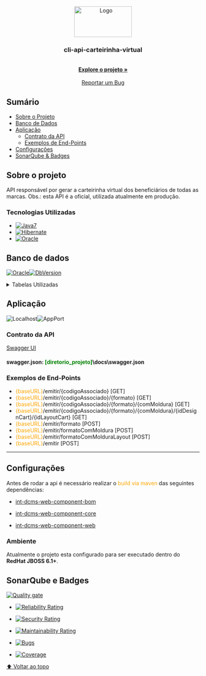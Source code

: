 <a name="readme-top"></a>
<br />
<div align="center">
  <a href="http://git.odontoprev.com.br/arquitetura/arquitetura-padroes/">
    <img src="https://odontoprevsite.com.br/site/wp-content/uploads/2020/11/odontoprev-logo.png" alt="Logo" width="150" height="80">
  </a>

<h3 align="center">cli-api-carteirinha-virtual</h3>

  <p align="center">
    <br />
    <a href="http://git.odontoprev.com.br/clinico/APIs/cli-api-carteirinha-virtual"><strong>Explore o projeto »</strong></a>
    <br />
    <br />
    <a href="http://git.odontoprev.com.br/clinico/APIs/cli-api-carteirinha-virtual/-/issues">Reportar um Bug</a>
  </p>
</div>

## Sumário
* [Sobre o Projeto](#sobre-o-projeto)
* [Banco de Dados](#banco-de-dados)
* [Aplicação](#aplicação)
  * [Contrato da API](#contrato-da-api)
  * [Exemplos de End-Points](#exemplos-de-end-points)
* [Configurações](#configurações)
* [SonarQube & Badges](#sonarqube-e-badges)

## Sobre o projeto
API responsável por gerar a carteirinha virtual dos beneficiários de todas as marcas. Obs.: esta API é a oficial, utilizada atualmente em produção.

### Tecnologias Utilizadas

* [![Java7][Java7]][Java7]
* [![Hibernate][Hibernate]][Hibernate]
* [![Oracle][Oracle]][Oracle]

## Banco de dados
[![Oracle][Oracle]][Oracle-url][![DbVersion]][Oracle-url]
<details>
  <summary>Tabelas Utilizadas</summary>
  <ul>
    <li><i>TBOD_ASSOCIADO_CONTRATO_PF</i></li>
    <li><i>TBOD_CONTATO_EMPRESA</i></li>
    <li><i>TBOD_CRITICA_MOV_BC_INCONSIST</i></li>
    <li><i>TBOD_LOG_IMPORTACAO</i></li>
    <li><i>TBOD_TXT_IMPORTACAO</i></li>
    <li><i>TBOD_TXT_IMPORTACAO TXT_IMPORTACAO</i></li>
    <li><i>TBOD_TXT_INFORM_RETORNO</i></li>

  </ul>
</details>

## Aplicação

![Localhost]![AppPort]

### Contrato da API
[Swagger UI 
](http://git.odontoprev.com.br/clinico/APIs/cli-api-carteirinha-virtual/-/blob/master/docs/swagger.json)

#### swagger.json: <font color="green">[diretorio_projeto]</font>\docs\swagger.json

### Exemplos de End-Points

 - <font color="orange">{baseURL}</font>/emitir/{codigoAssociado} [GET]
 - <font color="orange">{baseURL}</font>/emitir/{codigoAssociado}/{formato} [GET]
 - <font color="orange">{baseURL}</font>/emitir/{codigoAssociado}/{formato}/{comMoldura} [GET]
 - <font color="orange">{baseURL}</font>/emitir/{codigoAssociado}/{formato}/{comMoldura}/{idDesignCart}/{idLayoutCart} [GET]
 - <font color="orange">{baseURL}</font>/emitir/formato [POST]
 - <font color="orange">{baseURL}</font>/emitir/formatoComMoldura [POST]
 - <font color="orange">{baseURL}</font>/emitir/formatoComMolduraLayout [POST]
 - <font color="orange">{baseURL}</font>/emitir [POST]

---

## Configurações

Antes de rodar a api é necessário realizar o <font color="orange">build via maven</font> das seguintes dependências:

- [int-dcms-web-component-bom 
](http://git.odontoprev.com.br/internos/int-dcms-web-component-bom)

- [int-dcms-web-component-core 
](http://git.odontoprev.com.br/internos/int-dcms-web-component-core)

- [int-dcms-web-component-web 
](http://git.odontoprev.com.br/internos/int-dcms-web-component-web)


### Ambiente

Atualmente o projeto esta configurado para ser executado dentro do **RedHat JBOSS 6.1+**.
## SonarQube e Badges

[![Quality gate](http://172.18.10.66/api/project_badges/quality_gate?project=br.com.odontoprev.dcmsweb.carteirinhas.ws%3Adcmsweb-carteirinhas-ws)](http://172.18.10.66/dashboard?id=br.com.odontoprev.dcmsweb.carteirinhas.ws%3Adcmsweb-carteirinhas-ws)

- [![Reliability Rating](http://172.18.10.66/api/project_badges/measure?project=br.com.odontoprev.dcmsweb.carteirinhas.ws%3Adcmsweb-carteirinhas-ws&metric=reliability_rating)](http://172.18.10.66/dashboard?id=br.com.odontoprev.dcmsweb.carteirinhas.ws%3Adcmsweb-carteirinhas-ws)

- [![Security Rating](http://172.18.10.66/api/project_badges/measure?project=br.com.odontoprev.dcmsweb.carteirinhas.ws%3Adcmsweb-carteirinhas-ws&metric=security_rating)](http://172.18.10.66/dashboard?id=br.com.odontoprev.dcmsweb.carteirinhas.ws%3Adcmsweb-carteirinhas-ws)

- [![Maintainability Rating](http://172.18.10.66/api/project_badges/measure?project=br.com.odontoprev.dcmsweb.carteirinhas.ws%3Adcmsweb-carteirinhas-ws&metric=sqale_rating)](http://172.18.10.66/dashboard?id=br.com.odontoprev.dcmsweb.carteirinhas.ws%3Adcmsweb-carteirinhas-ws)

- [![Bugs](http://172.18.10.66/api/project_badges/measure?project=br.com.odontoprev.dcmsweb.carteirinhas.ws%3Adcmsweb-carteirinhas-ws&metric=bugs)](http://172.18.10.66/dashboard?id=br.com.odontoprev.dcmsweb.carteirinhas.ws%3Adcmsweb-carteirinhas-ws)

- [![Coverage](http://172.18.10.66/api/project_badges/measure?project=br.com.odontoprev.dcmsweb.carteirinhas.ws%3Adcmsweb-carteirinhas-ws&metric=coverage)](http://172.18.10.66/dashboard?id=br.com.odontoprev.dcmsweb.carteirinhas.ws%3Adcmsweb-carteirinhas-ws)

[⬆ Voltar ao topo](#)<br>

[forks-shield]: https://img.shields.io/github/forks/github_username/repo_name.svg?style=for-the-badge
[forks-url]: http://git.odontoprev.com.br/cadastro/CadFat/api-beneficiario2.0/network/members

[stars-shield]: https://img.shields.io/github/stars/github_username/repo_name.svg?style=for-the-badge
[stars-url]: http://git.odontoprev.com.br/cadastro/CadFat/api-beneficiario2.0/stargazers

[issues-shield]: https://img.shields.io/github/issues/github_username/repo_name.svg?style=for-the-badge
[issues-url]: http://git.odontoprev.com.br/clinico/APIs/cli-api-guiaReembolso/-/issues

[license-shield]: https://img.shields.io/github/license/github_username/repo_name.svg?style=for-the-badge
[license-url]: http://git.odontoprev.com.br/cadastro/CadFat/api-beneficiario2.0/blob/master/LICENSE.txt

[linkedin-shield]: https://img.shields.io/badge/-LinkedIn-black.svg?style=for-the-badge&logo=linkedin&colorB=555
[linkedin-url]: https://linkedin.com/in/linkedin_username

[Svelte.dev]: https://img.shields.io/badge/Svelte-4A4A55?style=for-the-badge&logo=svelte&logoColor=FF3E00
[Svelte-url]: https://svelte.dev/

[jax-rs3]:  https://img.shields.io/badge/JAX--RS-3.0-red?style=for-the-badge&logo=buymeacoffee&logoColor=white
[jax-rs3-url]: https://jakarta.ee/specifications/restful-ws/3.0/

[Bootstrap.com]: https://img.shields.io/badge/Bootstrap-563D7C?style=for-the-badge&logo=bootstrap&logoColor=white
[Bootstrap-url]: https://getbootstrap.com
[JQuery.com]: https://img.shields.io/badge/jQuery-0769AD?style=for-the-badge&logo=jquery&logoColor=white
[JQuery-url]: https://jquery.com 

[Java8]: https://img.shields.io/badge/Java-8-blue?style=for-the-badge&logo=buymeacoffee&logoColor=white
[Java8-url]: https://www.java.com/pt-BR/

[Java7]: https://img.shields.io/badge/Java-7-blue?style=for-the-badge&logo=buymeacoffee&logoColor=white
[Java7-url]: https://www.java.com/pt-BR/

[Java11]: https://img.shields.io/badge/Java-11-black?style=for-the-badge&logo=buymeacoffee&logoColor=white
[Java11-url]: https://www.java.com/pt-BR/

[SpringBoot]: https://img.shields.io/badge/SpringBoot-6DB33F?style=for-the-badge&logo=springboot&logoColor=white
[SpringBoot-url]: https://spring.io/

[Hibernate]: https://img.shields.io/badge/Hibernate-59666C?style=for-the-badge&logo=hibernate&logoColor=white
[SpringBoot-url]: https://hibernate.org

[Oracle]: https://img.shields.io/badge/Oracle-F80000?style=for-the-badge&logo=oracle&logoColor=white
[Oracle-url]: https://www.oracle.com/

[DbPort]: https://img.shields.io/badge/1332-blue?style=for-the-badge

[DbVersion]: https://img.shields.io/badge/v11.2-green?style=for-the-badge

[AppPort]: https://img.shields.io/badge/8080-blue?style=for-the-badge
[Localhost]: https://img.shields.io/badge/Localhost-orange?style=for-the-badge

[Swagger]: https://img.shields.io/badge/Swagger-85EA2D?style=for-the-badge&logo=swagger&logoColor=white
[Swagger-url]: http://localhost:9088/portalempresa-cadastroOnline-pj/swagger-ui.html#
